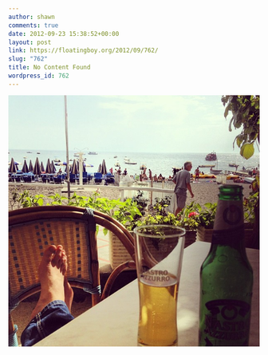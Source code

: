 ```yaml
---
author: shawn
comments: true
date: 2012-09-23 15:38:52+00:00
layout: post
link: https://floatingboy.org/2012/09/762/
slug: "762"
title: No Content Found
wordpress_id: 762
---
```


![](/assets/media/2012/09/5e7904a0064911e29c6822000a1e8b95_7.jpg)

